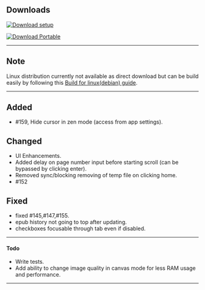 ## Downloads

[![Download setup](https://img.shields.io/badge/Windows%20Setup%20(exe)-$$EXE_NAME_1$$-brightgreen?logo=windows&logoColor=blue)](https://github.com/mienaiyami/yomikiru/releases/download/v$$TAG$$/$$EXE_NAME$$)

[![Download Portable](https://img.shields.io/badge/Windows%20Portable%20(zip)-$$ZIP_NAME_1$$-brightgreen?logo=windows&logoColor=blue)](https://github.com/mienaiyami/yomikiru/releases/download/v$$TAG$$/$$ZIP_NAME$$)

<!-- [![Download Linux (Debian)](https://img.shields.io/badge/Linux%20(Debian)-$$DEB_NAME_1$$-brightgreen?logo=debian&logoColor=red)](https://github.com/mienaiyami/yomikiru/releases/download/v$$TAG$$/$$DEB_NAME$$) -->

---
## Note

Linux distribution currently not available as direct download but can be build easily by following this [Build for linux(debian) guide](https://github.com/mienaiyami/yomikiru/blob/master/docs/build_for_linux.md).

---

## Added

- #159, Hide cursor in zen mode (access from app settings).

## Changed

- UI Enhancements.
- Added delay on page number input before starting scroll (can be bypassed by clicking enter).
- Removed sync/blocking removing of temp file on clicking home.
- #152


## Fixed

- fixed #145,#147,#155.
- epub history not going to top after updating.
- checkboxes focusable through tab even if disabled.

---

#### Todo

- Write tests.
- Add ability to change image quality in canvas mode for less RAM usage and performance.

---

